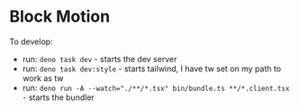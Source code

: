 # Block Motion

To develop:

- run: `deno task dev` - starts the dev server
- run: `deno task dev:style` - starts tailwind, I have tw set on my path to work as tw
- run: `deno run -A --watch="./**/*.tsx" bin/bundle.ts **/*.client.tsx` - starts the bundler
